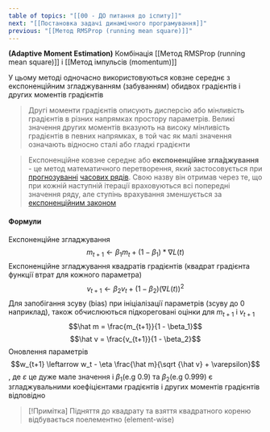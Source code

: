 ```yaml
---
table of topics: "[[00 - ДО питання до іспиту]]"
next: "[[Постановка задачі динамічного програмування]]"
previous: "[[Метод RMSProp (running mean square)]]"
---
```

**(Adaptive Moment Estimation)**
Комбінація [[Метод RMSProp (running mean square)]] і [[Метод імпульсів (momentum)]]

У цьому методі одночасно використовуються ковзне середнє з експоненційним згладжуванням (забуванням) обидвох градієнтів і других моментів градієнтів 

>Другі моменти градієнтів описують дисперсію або мінливість градієнтів в різних напрямках простору параметрів. Великі значення других моментів вказують на високу мінливість градієнтів в певних напрямках, в той час як малі значення означають відносно сталі або гладкі градієнти

>Експоненційне ковзне середнє або **експоненці́йне згла́джування** - це метод математичного перетворення, який застосовується при [прогнозуванні](https://uk.wikipedia.org/wiki/%D0%9F%D1%80%D0%BE%D0%B3%D0%BD%D0%BE%D0%B7 "Прогноз") [часових рядів](https://uk.wikipedia.org/wiki/%D0%A7%D0%B0%D1%81%D0%BE%D0%B2%D0%B8%D0%B9_%D1%80%D1%8F%D0%B4 "Часовий ряд"). Свою назву він отримав через те, що при кожній наступній ітерації враховуються всі попередні значення ряду, але ступінь врахування зменшується за [експоненційним законом](https://uk.wikipedia.org/wiki/%D0%9F%D0%BE%D0%BA%D0%B0%D0%B7%D0%BD%D0%B8%D0%BA%D0%BE%D0%B2%D0%B0_%D1%84%D1%83%D0%BD%D0%BA%D1%86%D1%96%D1%8F "Показникова функція")

#### Формули
Експоненційне згладжування $$m_{t+1} \leftarrow \beta_1 m_t + (1 - \beta_1) * \nabla L(t)$$
Експоненційне згладжування квадратів градієнтів (квадрат градієнта функції втрат для кожного параметра) $$v_{t+1} \leftarrow \beta_2 v_t + (1 - \beta_2)(\nabla L(t))^2$$
Для запобігання зсуву (bias) при ініціалізації параметрів (зсуву до 0 наприклад), також обчислюються підкореговані оцінки для $m_{t+1}$ і $v_{t+1}$ $$\hat m = \frac{m_{t+1}}{1 - \beta_1}$$ $$\hat v = \frac{v_{t+1}}{1 - \beta_2}$$
Оновлення параметрів
$$w_{t+1} \leftarrow w_t - \eta \frac{\hat m}{\sqrt {\hat v} + \varepsilon}$$, де $\varepsilon$ це дуже мале значення і $\beta_1$(e.g 0.9) та $\beta_2$(e.g 0.999) є згладжувальними коефіцієнтами градієнтів і других моментів градієнтів відповідно

>[!Примітка]
>Підняття до квадрату та взяття квадратного кореню відбувається поелементно (element-wise)

